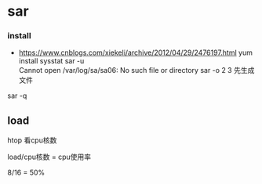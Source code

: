 # sar

### install
- https://www.cnblogs.com/xiekeli/archive/2012/04/29/2476197.html
yum install sysstat 
sar -u  
 Cannot open /var/log/sa/sa06: No such file or directory
 sar -o 2 3 先生成文件
  
sar -q
 
## load
htop 看cpu核数

load/cpu核数 = cpu使用率

8/16  = 50%
 